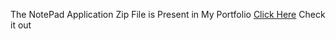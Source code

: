 The NotePad Application Zip File is Present in My Portfolio <a href="https://nav-folio.netlify.app" target="_blank">Click Here</a> Check it out
